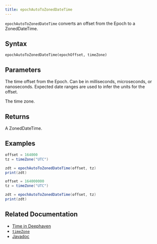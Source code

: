 ```yaml
---
title: epochAutoToZonedDateTime
---
```


`epochAutoToZonedDateTime` converts an offset from the Epoch to a ZonedDateTime.

## Syntax

```
epochAutoToZonedDateTime(epochOffset, timeZone)
```

## Parameters

<ParamTable>
<Param name="epochOffset" type="long">

The time offset from the Epoch. Can be in milliseconds, microseconds, or nanoseconds. Expected date ranges are used to infer the units for the offset.

</Param>
<Param name="timeZone" type="ZoneId">

The time zone.

</Param>
</ParamTable>

## Returns

A ZonedDateTime.

## Examples

```groovy order=null
offset = 164000
tz = timeZone("UTC")

zdt = epochAutoToZonedDateTime(offset, tz)
print(zdt)
```

```groovy order=null
offset = 164000000
tz = timeZone("UTC")

zdt = epochAutoToZonedDateTime(offset, tz)
print(zdt)
```

## Related Documentation

- [Time in Deephaven](../../../conceptual/time-in-deephaven.md)
- [`timeZone`](./timeZone.md)
- [Javadoc](https://deephaven.io/core/javadoc/io/deephaven/time/DateTimeUtils.html#epochAutoToZonedDateTime(long,java.time.ZoneId))
